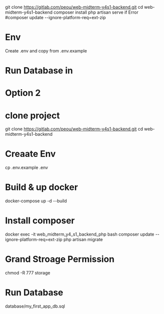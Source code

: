 git clone https://gitlab.com/peou/web-midterm-y4s1-backend.git
cd web-midterm-y4s1-backend
composer install
php artisan serve
if Error
#composer update --ignore-platform-req=ext-zip

# Env
Create .env and copy from .env.example

# Run Database in 

# Option 2
# clone project
git clone https://gitlab.com/peou/web-midterm-y4s1-backend.git
cd web-midterm-y4s1-backend

# Creaate Env
cp .env.example .env

# Build & up docker
docker-compose up -d --build

# Install composer
docker exec -it web_midterm_y4_s1_backend_php bash
composer update --ignore-platform-req=ext-zip
php artisan migrate

# Grand Stroage Permission
chmod -R 777 storage

# Run Database
database/my_first_app_db.sql

